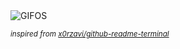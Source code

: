 <div align="justify">
<picture>
    <source media="(prefers-color-scheme: dark)" srcset="https://i.ibb.co/6DkWB08/output-gif.gif">
    <source media="(prefers-color-scheme: light)" srcset="https://i.ibb.co/6DkWB08/output-gif.gif">
    <img alt="GIFOS" src="https://i.ibb.co/6DkWB08/output-gif.gif">
</picture>

<sub><i>inspired from [x0rzavi/github-readme-terminal](https://github.com/x0rzavi/github-readme-terminal)</i></sub>

</div>

<!-- Image deletion URL: https://ibb.co/2cTkN3S/7f3192f4ba277c66efb822cf4cf2ba7c -->